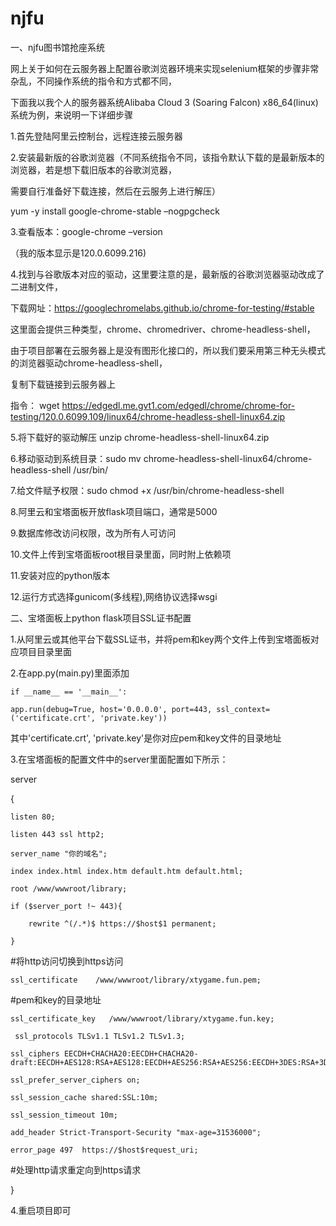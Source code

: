 # njfu
一、njfu图书馆抢座系统

网上关于如何在云服务器上配置谷歌浏览器环境来实现selenium框架的步骤非常杂乱，不同操作系统的指令和方式都不同，

下面我以我个人的服务器系统Alibaba Cloud 3 (Soaring Falcon) x86_64(linux)系统为例，来说明一下详细步骤

1.首先登陆阿里云控制台，远程连接云服务器

2.安装最新版的谷歌浏览器（不同系统指令不同，该指令默认下载的是最新版本的浏览器，若是想下载旧版本的谷歌浏览器，

需要自行准备好下载连接，然后在云服务上进行解压） 

yum -y install google-chrome-stable –nogpgcheck

3.查看版本：google-chrome –version

（我的版本显示是120.0.6099.216)

4.找到与谷歌版本对应的驱动，这里要注意的是，最新版的谷歌浏览器驱动改成了二进制文件，

下载网址：https://googlechromelabs.github.io/chrome-for-testing/#stable

这里面会提供三种类型，chrome、chromedriver、chrome-headless-shell，

由于项目部署在云服务器上是没有图形化接口的，所以我们要采用第三种无头模式的浏览器驱动chrome-headless-shell，

复制下载链接到云服务器上

指令： wget https://edgedl.me.gvt1.com/edgedl/chrome/chrome-for-testing/120.0.6099.109/linux64/chrome-headless-shell-linux64.zip


5.将下载好的驱动解压 unzip chrome-headless-shell-linux64.zip

6.移动驱动到系统目录：sudo mv chrome-headless-shell-linux64/chrome-headless-shell /usr/bin/

7.给文件赋予权限：sudo chmod +x /usr/bin/chrome-headless-shell

8.阿里云和宝塔面板开放flask项目端口，通常是5000

9.数据库修改访问权限，改为所有人可访问

10.文件上传到宝塔面板root根目录里面，同时附上依赖项

11.安装对应的python版本

12.运行方式选择gunicom(多线程),网络协议选择wsgi

二、宝塔面板上python flask项目SSL证书配置

1.从阿里云或其他平台下载SSL证书，并将pem和key两个文件上传到宝塔面板对应项目目录里面

2.在app.py(main.py)里面添加

    if __name__ == '__main__':

    app.run(debug=True, host='0.0.0.0', port=443, ssl_context=('certificate.crt', 'private.key'))

其中'certificate.crt', 'private.key'是你对应pem和key文件的目录地址

3.在宝塔面板的配置文件中的server里面配置如下所示：

server

{

    listen 80;
    
    listen 443 ssl http2;
    
    server_name "你的域名";
    
    index index.html index.htm default.htm default.html;
    
    root /www/wwwroot/library;
    
    if ($server_port !~ 443){
    
        rewrite ^(/.*)$ https://$host$1 permanent;
        
    }
    
#将http访问切换到https访问

    ssl_certificate    /www/wwwroot/library/xtygame.fun.pem;
    
#pem和key的目录地址

    ssl_certificate_key   /www/wwwroot/library/xtygame.fun.key;
    
     ssl_protocols TLSv1.1 TLSv1.2 TLSv1.3;
     
    ssl_ciphers EECDH+CHACHA20:EECDH+CHACHA20-draft:EECDH+AES128:RSA+AES128:EECDH+AES256:RSA+AES256:EECDH+3DES:RSA+3DES:!MD5;
    
    ssl_prefer_server_ciphers on;
    
    ssl_session_cache shared:SSL:10m;
    
    ssl_session_timeout 10m;
    
    add_header Strict-Transport-Security "max-age=31536000";
    
    error_page 497  https://$host$request_uri;
    
#处理http请求重定向到https请求

}

4.重启项目即可


